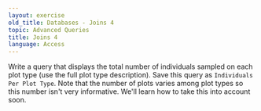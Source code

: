 ```yaml
---
layout: exercise
old_title: Databases - Joins 4
topic: Advanced Queries
title: Joins 4
language: Access
---
```


Write a query that displays the total number of individuals sampled on each plot
type (use the full plot type description). Save this query as `Individuals Per
Plot Type`. Note that the number of plots varies among plot types so this number
isn't very informative. We'll learn how to take this into account soon.

